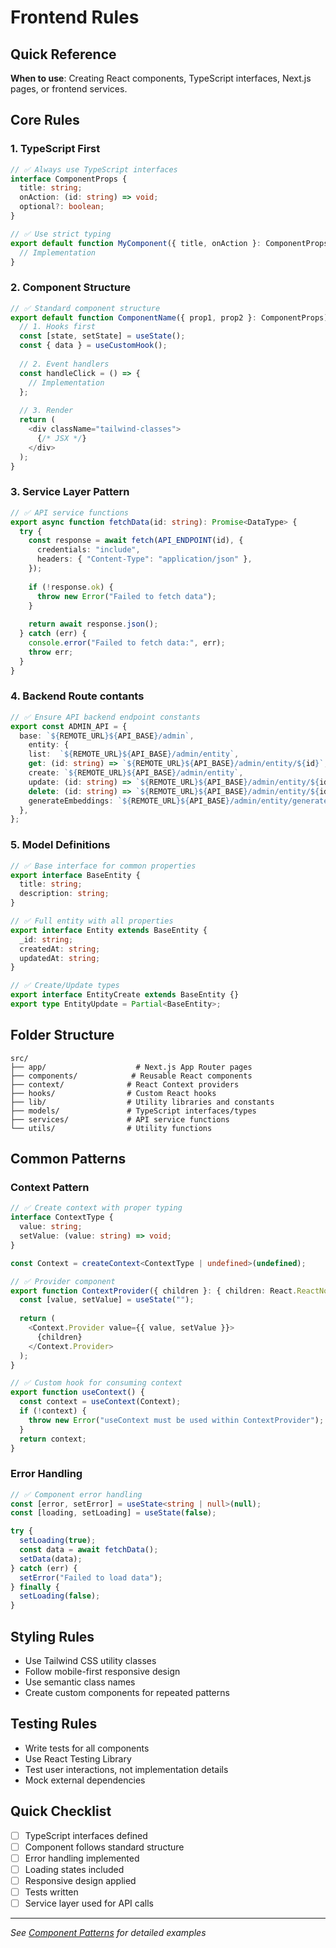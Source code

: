 # Frontend Rules

## Quick Reference
**When to use**: Creating React components, TypeScript interfaces, Next.js pages, or frontend services.

## Core Rules

### 1. TypeScript First
```typescript
// ✅ Always use TypeScript interfaces
interface ComponentProps {
  title: string;
  onAction: (id: string) => void;
  optional?: boolean;
}

// ✅ Use strict typing
export default function MyComponent({ title, onAction }: ComponentProps) {
  // Implementation
}
```

### 2. Component Structure
```typescript
// ✅ Standard component structure
export default function ComponentName({ prop1, prop2 }: ComponentProps) {
  // 1. Hooks first
  const [state, setState] = useState();
  const { data } = useCustomHook();
  
  // 2. Event handlers
  const handleClick = () => {
    // Implementation
  };
  
  // 3. Render
  return (
    <div className="tailwind-classes">
      {/* JSX */}
    </div>
  );
}
```

### 3. Service Layer Pattern
```typescript
// ✅ API service functions
export async function fetchData(id: string): Promise<DataType> {
  try {
    const response = await fetch(API_ENDPOINT(id), {
      credentials: "include",
      headers: { "Content-Type": "application/json" },
    });
    
    if (!response.ok) {
      throw new Error("Failed to fetch data");
    }
    
    return await response.json();
  } catch (err) {
    console.error("Failed to fetch data:", err);
    throw err;
  }
}
```

### 4. Backend Route contants
```typescript
// ✅ Ensure API backend endpoint constants
export const ADMIN_API = {
  base: `${REMOTE_URL}${API_BASE}/admin`,
    entity: {
    list:  `${REMOTE_URL}${API_BASE}/admin/entity`,
    get: (id: string) => `${REMOTE_URL}${API_BASE}/admin/entity/${id}`,
    create: `${REMOTE_URL}${API_BASE}/admin/entity`,
    update: (id: string) => `${REMOTE_URL}${API_BASE}/admin/entity/${id}`,
    delete: (id: string) => `${REMOTE_URL}${API_BASE}/admin/entity/${id}`,
    generateEmbeddings: `${REMOTE_URL}${API_BASE}/admin/entity/generate-embeddings`,
  },
};
```

### 5. Model Definitions
```typescript
// ✅ Base interface for common properties
export interface BaseEntity {
  title: string;
  description: string;
}

// ✅ Full entity with all properties
export interface Entity extends BaseEntity {
  _id: string;
  createdAt: string;
  updatedAt: string;
}

// ✅ Create/Update types
export interface EntityCreate extends BaseEntity {}
export type EntityUpdate = Partial<BaseEntity>;
```

## Folder Structure
```
src/
├── app/                    # Next.js App Router pages
├── components/            # Reusable React components
├── context/              # React Context providers
├── hooks/                # Custom React hooks
├── lib/                  # Utility libraries and constants
├── models/               # TypeScript interfaces/types
├── services/             # API service functions
└── utils/                # Utility functions
```

## Common Patterns

### Context Pattern
```typescript
// ✅ Create context with proper typing
interface ContextType {
  value: string;
  setValue: (value: string) => void;
}

const Context = createContext<ContextType | undefined>(undefined);

// ✅ Provider component
export function ContextProvider({ children }: { children: React.ReactNode }) {
  const [value, setValue] = useState("");
  
  return (
    <Context.Provider value={{ value, setValue }}>
      {children}
    </Context.Provider>
  );
}

// ✅ Custom hook for consuming context
export function useContext() {
  const context = useContext(Context);
  if (!context) {
    throw new Error("useContext must be used within ContextProvider");
  }
  return context;
}
```

### Error Handling
```typescript
// ✅ Component error handling
const [error, setError] = useState<string | null>(null);
const [loading, setLoading] = useState(false);

try {
  setLoading(true);
  const data = await fetchData();
  setData(data);
} catch (err) {
  setError("Failed to load data");
} finally {
  setLoading(false);
}
```

## Styling Rules
- Use Tailwind CSS utility classes
- Follow mobile-first responsive design
- Use semantic class names
- Create custom components for repeated patterns

## Testing Rules
- Write tests for all components
- Use React Testing Library
- Test user interactions, not implementation details
- Mock external dependencies

## Quick Checklist
- [ ] TypeScript interfaces defined
- [ ] Component follows standard structure
- [ ] Error handling implemented
- [ ] Loading states included
- [ ] Responsive design applied
- [ ] Tests written
- [ ] Service layer used for API calls

---
*See [Component Patterns](component-patterns.md) for detailed examples* 